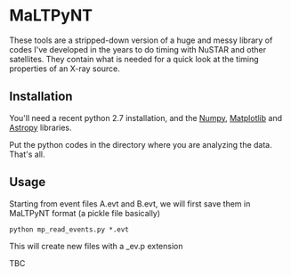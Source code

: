# MaLTPyNT #

These tools are a stripped-down version of a huge and messy library of codes I've developed in the years to do timing with NuSTAR and other satellites. They contain what is needed for a quick look at the timing properties of an X-ray source.

## Installation ##
You'll need a recent python 2.7 installation, and the [Numpy](http://www.numpy.org/), [Matplotlib](http://matplotlib.org/)  and [Astropy](http://www.astropy.org/) libraries.

Put the python codes in the directory where you are analyzing the data. That's all.

## Usage ##

Starting from event files A.evt and B.evt, we will first save them in MaLTPyNT format (a pickle file basically)
```
python mp_read_events.py *.evt
```
This will create new files with a _ev.p extension

TBC